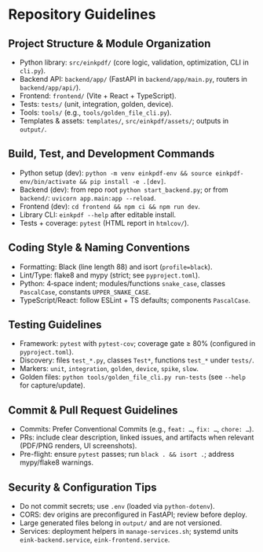 # Repository Guidelines

## Project Structure & Module Organization
- Python library: `src/einkpdf/` (core logic, validation, optimization, CLI in `cli.py`).
- Backend API: `backend/app/` (FastAPI in `backend/app/main.py`, routers in `backend/app/api/`).
- Frontend: `frontend/` (Vite + React + TypeScript).
- Tests: `tests/` (unit, integration, golden, device).
- Tools: `tools/` (e.g., `tools/golden_file_cli.py`).
- Templates & assets: `templates/`, `src/einkpdf/assets/`; outputs in `output/`.

## Build, Test, and Development Commands
- Python setup (dev): `python -m venv einkpdf-env && source einkpdf-env/bin/activate && pip install -e .[dev]`.
- Backend (dev): from repo root `python start_backend.py`; or from `backend/`: `uvicorn app.main:app --reload`.
- Frontend (dev): `cd frontend && npm ci && npm run dev`.
- Library CLI: `einkpdf --help` after editable install.
- Tests + coverage: `pytest` (HTML report in `htmlcov/`).

## Coding Style & Naming Conventions
- Formatting: Black (line length 88) and isort (`profile=black`).
- Lint/Type: flake8 and mypy (strict; see `pyproject.toml`).
- Python: 4‑space indent; modules/functions `snake_case`, classes `PascalCase`, constants `UPPER_SNAKE_CASE`.
- TypeScript/React: follow ESLint + TS defaults; components `PascalCase`.

## Testing Guidelines
- Framework: `pytest` with `pytest-cov`; coverage gate ≥ 80% (configured in `pyproject.toml`).
- Discovery: files `test_*.py`, classes `Test*`, functions `test_*` under `tests/`.
- Markers: `unit`, `integration`, `golden`, `device`, `spike`, `slow`.
- Golden files: `python tools/golden_file_cli.py run-tests` (see `--help` for capture/update).

## Commit & Pull Request Guidelines
- Commits: Prefer Conventional Commits (e.g., `feat: …`, `fix: …`, `chore: …`).
- PRs: include clear description, linked issues, and artifacts when relevant (PDF/PNG renders, UI screenshots).
- Pre-flight: ensure `pytest` passes; run `black . && isort .`; address mypy/flake8 warnings.

## Security & Configuration Tips
- Do not commit secrets; use `.env` (loaded via `python-dotenv`).
- CORS: dev origins are preconfigured in FastAPI; review before deploy.
- Large generated files belong in `output/` and are not versioned.
- Services: deployment helpers in `manage-services.sh`; systemd units `eink-backend.service`, `eink-frontend.service`.

